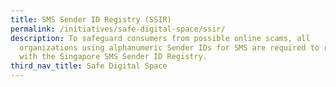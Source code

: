 ```yaml
---
title: SMS Sender ID Registry (SSIR)
permalink: /initiatives/safe-digital-space/ssir/
description: To safeguard consumers from possible online scams, all
  organizations using alphanumeric Sender IDs for SMS are required to register
  with the Singapore SMS Sender ID Registry.
third_nav_title: Safe Digital Space
---
```

